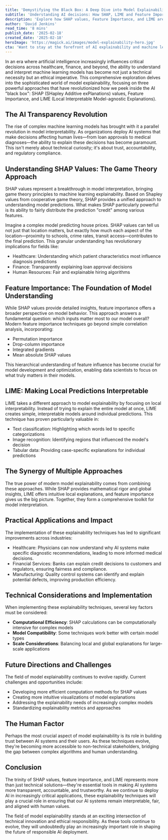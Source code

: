 ```yaml
---
title: 'Demystifying the Black Box: A Deep Dive into Model Explainability with SHAP, LIME, and Feature Importance'
subtitle: 'Understanding AI decisions: How SHAP, LIME and Feature Importance make machine learning models transparent'
description: 'Explore how SHAP values, Feature Importance, and LIME are revolutionizing AI transparency, making complex machine learning models interpretable and accountable. Learn how these techniques are transforming industries from healthcare to finance, ensuring AI systems remain trustworthy and aligned with human values.'
author: 'David Jenkins'
read_time: '8 mins'
publish_date: '2025-02-18'
created_date: '2025-02-18'
heroImage: 'https://magick.ai/images/model-explainability-hero.jpg'
cta: 'Want to stay at the forefront of AI explainability and machine learning developments? Follow us on LinkedIn for regular insights, expert analysis, and the latest trends in responsible AI deployment!'
---
```


In an era where artificial intelligence increasingly influences critical decisions across healthcare, finance, and beyond, the ability to understand and interpret machine learning models has become not just a technical necessity but an ethical imperative. This comprehensive exploration delves into the sophisticated world of model explainability, focusing on three powerful approaches that have revolutionized how we peek inside the AI "black box": SHAP (SHapley Additive exPlanations) values, Feature Importance, and LIME (Local Interpretable Model-agnostic Explanations).

## The AI Transparency Revolution

The rise of complex machine learning models has brought with it a parallel revolution in model interpretability. As organizations deploy AI systems that make decisions affecting human lives—from loan approvals to medical diagnoses—the ability to explain these decisions has become paramount. This isn't merely about technical curiosity; it's about trust, accountability, and regulatory compliance.

## Understanding SHAP Values: The Game Theory Approach

SHAP values represent a breakthrough in model interpretation, bringing game theory principles to machine learning explainability. Based on Shapley values from cooperative game theory, SHAP provides a unified approach to understanding model predictions. What makes SHAP particularly powerful is its ability to fairly distribute the prediction "credit" among various features.

Imagine a complex model predicting house prices. SHAP values can tell us not just that location matters, but exactly how much each aspect of the location—proximity to schools, crime rates, transit access—contributes to the final prediction. This granular understanding has revolutionary implications for fields like:

- Healthcare: Understanding which patient characteristics most influence diagnosis predictions
- Finance: Transparently explaining loan approval decisions
- Human Resources: Fair and explainable hiring algorithms

## Feature Importance: The Foundation of Model Understanding

While SHAP values provide detailed insights, feature importance offers a broader perspective on model behavior. This approach answers a fundamental question: which inputs matter most to our model overall? Modern feature importance techniques go beyond simple correlation analysis, incorporating:

- Permutation importance
- Drop-column importance
- Integrated gradients
- Mean absolute SHAP values

This hierarchical understanding of feature influence has become crucial for model development and optimization, enabling data scientists to focus on what truly matters in their models.

## LIME: Making Local Predictions Interpretable

LIME takes a different approach to model explainability by focusing on local interpretability. Instead of trying to explain the entire model at once, LIME creates simple, interpretable models around individual predictions. This technique has proven particularly valuable in:

- Text classification: Highlighting which words led to specific categorizations
- Image recognition: Identifying regions that influenced the model's decision
- Tabular data: Providing case-specific explanations for individual predictions

## The Synergy of Multiple Approaches

The true power of modern model explainability comes from combining these approaches. While SHAP provides mathematical rigor and global insights, LIME offers intuitive local explanations, and feature importance gives us the big picture. Together, they form a comprehensive toolkit for model interpretation.

## Practical Applications and Impact

The implementation of these explainability techniques has led to significant improvements across industries:

- Healthcare: Physicians can now understand why AI systems make specific diagnostic recommendations, leading to more informed medical decisions.
- Financial Services: Banks can explain credit decisions to customers and regulators, ensuring fairness and compliance.
- Manufacturing: Quality control systems can identify and explain potential defects, improving production efficiency.

## Technical Considerations and Implementation

When implementing these explainability techniques, several key factors must be considered:

- **Computational Efficiency**: SHAP calculations can be computationally intensive for complex models
- **Model Compatibility**: Some techniques work better with certain model types
- **Scale Considerations**: Balancing local and global explanations for large-scale applications

## Future Directions and Challenges

The field of model explainability continues to evolve rapidly. Current challenges and opportunities include:

- Developing more efficient computation methods for SHAP values
- Creating more intuitive visualizations of model explanations
- Addressing the explainability needs of increasingly complex models
- Standardizing explainability metrics and approaches

## The Human Factor

Perhaps the most crucial aspect of model explainability is its role in building trust between AI systems and their users. As these techniques evolve, they're becoming more accessible to non-technical stakeholders, bridging the gap between complex algorithms and human understanding.

## Conclusion

The trinity of SHAP values, feature importance, and LIME represents more than just technical solutions—they're essential tools in making AI systems more transparent, accountable, and trustworthy. As we continue to deploy AI in increasingly critical applications, these explainability techniques will play a crucial role in ensuring that our AI systems remain interpretable, fair, and aligned with human values.

The field of model explainability stands at an exciting intersection of technical innovation and ethical responsibility. As these tools continue to evolve, they will undoubtedly play an increasingly important role in shaping the future of responsible AI deployment.